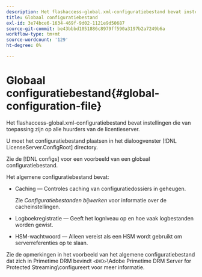 ```yaml
---
description: Het flashaccess-global.xml-configuratiebestand bevat instellingen die van toepassing zijn op alle huurders van de licentieserver.
title: Globaal configuratiebestand
exl-id: 3e74bce6-1634-469f-9d02-1121e9d50687
source-git-commit: be43bbbd1051886c8979ff590a3197b2a7249b6a
workflow-type: tm+mt
source-wordcount: '129'
ht-degree: 0%

---
```


# Globaal configuratiebestand{#global-configuration-file}

Het flashaccess-global.xml-configuratiebestand bevat instellingen die van toepassing zijn op alle huurders van de licentieserver.

U moet het configuratiebestand plaatsen in het dialoogvenster [!DNL LicenseServer.ConfigRoot] directory.

Zie de [!DNL configs] voor een voorbeeld van een globaal configuratiebestand.

Het algemene configuratiebestand bevat:

* Caching — Controles caching van configuratiedossiers in geheugen.

   Zie *Configuratiebestanden bijwerken* voor informatie over de cacheinstellingen.
* Logboekregistratie — Geeft het logniveau op en hoe vaak logbestanden worden gewist.
* HSM-wachtwoord — Alleen vereist als een HSM wordt gebruikt om serverreferenties op te slaan.

Zie de opmerkingen in het voorbeeld van het algemene configuratiebestand dat zich in Primetime DRM bevindt `<DVD>`\Adobe Primetime DRM Server for Protected Streaming\configureert voor meer informatie.
